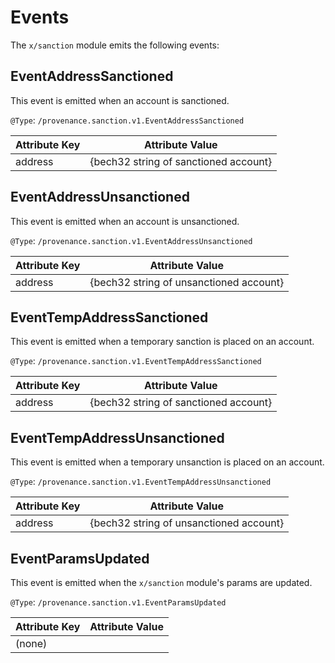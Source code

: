 # Events

The `x/sanction` module emits the following events:

## EventAddressSanctioned

This event is emitted when an account is sanctioned.

`@Type`: `/provenance.sanction.v1.EventAddressSanctioned`

| Attribute Key | Attribute Value                       |
|---------------|---------------------------------------|
| address       | {bech32 string of sanctioned account} |

## EventAddressUnsanctioned

This event is emitted when an account is unsanctioned.

`@Type`: `/provenance.sanction.v1.EventAddressUnsanctioned`

| Attribute Key | Attribute Value                         |
|---------------|-----------------------------------------|
| address       | {bech32 string of unsanctioned account} |

## EventTempAddressSanctioned

This event is emitted when a temporary sanction is placed on an account.

`@Type`: `/provenance.sanction.v1.EventTempAddressSanctioned`

| Attribute Key | Attribute Value                       |
|---------------|---------------------------------------|
| address       | {bech32 string of sanctioned account} |

## EventTempAddressUnsanctioned

This event is emitted when a temporary unsanction is placed on an account.

`@Type`: `/provenance.sanction.v1.EventTempAddressUnsanctioned`

| Attribute Key | Attribute Value                         |
|---------------|-----------------------------------------|
| address       | {bech32 string of unsanctioned account} |

## EventParamsUpdated

This event is emitted when the `x/sanction` module's params are updated.

`@Type`: `/provenance.sanction.v1.EventParamsUpdated`

| Attribute Key | Attribute Value |
|---------------|-----------------|
| (none)        |                 |
